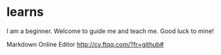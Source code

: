 # learns
I am a beginner. Welcome to guide me and teach me.
Good luck to mine!

Markdown Online Editor
http://cv.ftqq.com/?fr=github#
